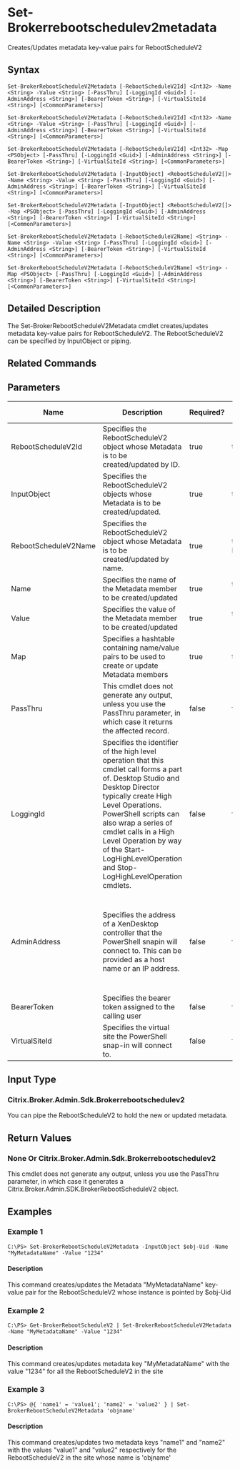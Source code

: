 ﻿
# Set-Brokerrebootschedulev2metadata
Creates/Updates metadata key-value pairs for RebootScheduleV2
## Syntax
```
Set-BrokerRebootScheduleV2Metadata [-RebootScheduleV2Id] <Int32> -Name <String> -Value <String> [-PassThru] [-LoggingId <Guid>] [-AdminAddress <String>] [-BearerToken <String>] [-VirtualSiteId <String>] [<CommonParameters>]

Set-BrokerRebootScheduleV2Metadata [-RebootScheduleV2Id] <Int32> -Name <String> -Value <String> [-PassThru] [-LoggingId <Guid>] [-AdminAddress <String>] [-BearerToken <String>] [-VirtualSiteId <String>] [<CommonParameters>]

Set-BrokerRebootScheduleV2Metadata [-RebootScheduleV2Id] <Int32> -Map <PSObject> [-PassThru] [-LoggingId <Guid>] [-AdminAddress <String>] [-BearerToken <String>] [-VirtualSiteId <String>] [<CommonParameters>]

Set-BrokerRebootScheduleV2Metadata [-InputObject] <RebootScheduleV2[]> -Name <String> -Value <String> [-PassThru] [-LoggingId <Guid>] [-AdminAddress <String>] [-BearerToken <String>] [-VirtualSiteId <String>] [<CommonParameters>]

Set-BrokerRebootScheduleV2Metadata [-InputObject] <RebootScheduleV2[]> -Map <PSObject> [-PassThru] [-LoggingId <Guid>] [-AdminAddress <String>] [-BearerToken <String>] [-VirtualSiteId <String>] [<CommonParameters>]

Set-BrokerRebootScheduleV2Metadata [-RebootScheduleV2Name] <String> -Name <String> -Value <String> [-PassThru] [-LoggingId <Guid>] [-AdminAddress <String>] [-BearerToken <String>] [-VirtualSiteId <String>] [<CommonParameters>]

Set-BrokerRebootScheduleV2Metadata [-RebootScheduleV2Name] <String> -Map <PSObject> [-PassThru] [-LoggingId <Guid>] [-AdminAddress <String>] [-BearerToken <String>] [-VirtualSiteId <String>] [<CommonParameters>]
```
## Detailed Description
The Set-BrokerRebootScheduleV2Metadata cmdlet creates/updates metadata key-value pairs for RebootScheduleV2. The RebootScheduleV2 can be specified by InputObject or piping.


## Related Commands

## Parameters
| Name   | Description | Required? | Pipeline Input | Default Value |
| --- | --- | --- | --- | --- |
| RebootScheduleV2Id | Specifies the RebootScheduleV2 object whose Metadata is to be created/updated by ID. | true | true (ByValue) |  |
| InputObject | Specifies the RebootScheduleV2 objects whose Metadata is to be created/updated. | true | true (ByValue) |  |
| RebootScheduleV2Name | Specifies the RebootScheduleV2 object whose Metadata is to be created/updated by name. | true | true (ByValue, ByPropertyName) |  |
| Name | Specifies the name of the Metadata member to be created/updated | true | true (ByPropertyName) |  |
| Value | Specifies the value of the Metadata member to be created/updated | true | true (ByPropertyName) |  |
| Map | Specifies a hashtable containing name/value pairs to be used to create or update Metadata members | true | true (ByValue) |  |
| PassThru | This cmdlet does not generate any output, unless you use the PassThru parameter, in which case it returns the affected record. | false | false | False |
| LoggingId | Specifies the identifier of the high level operation that this cmdlet call forms a part of. Desktop Studio and Desktop Director typically create High Level Operations. PowerShell scripts can also wrap a series of cmdlet calls in a High Level Operation by way of the Start-LogHighLevelOperation and Stop-LogHighLevelOperation cmdlets. | false | false |  |
| AdminAddress | Specifies the address of a XenDesktop controller that the PowerShell snapin will connect to. This can be provided as a host name or an IP address. | false | false | Localhost. Once a value is provided by any cmdlet, this value will become the default. |
| BearerToken | Specifies the bearer token assigned to the calling user | false | false |  |
| VirtualSiteId | Specifies the virtual site the PowerShell snap-in will connect to. | false | false |  |

## Input Type

### Citrix.Broker.Admin.Sdk.Brokerrebootschedulev2
You can pipe the RebootScheduleV2 to hold the new or updated metadata.
## Return Values

### None Or Citrix.Broker.Admin.Sdk.Brokerrebootschedulev2
This cmdlet does not generate any output, unless you use the PassThru parameter, in which case it generates a Citrix.Broker.Admin.SDK.BrokerRebootScheduleV2 object.
## Examples

### Example 1
```
C:\PS> Set-BrokerRebootScheduleV2Metadata -InputObject $obj-Uid -Name "MyMetadataName" -Value "1234"
```
#### Description
This command creates/updates the Metadata "MyMetadataName" key-value pair for the RebootScheduleV2 whose instance is pointed by \$obj-Uid
### Example 2
```
C:\PS> Get-BrokerRebootScheduleV2 | Set-BrokerRebootScheduleV2Metadata -Name "MyMetadataName" -Value "1234"
```
#### Description
This command creates/updates metadata key "MyMetadataName" with the value "1234" for all the RebootScheduleV2 in the site
### Example 3
```
C:\PS> @{ 'name1' = 'value1'; 'name2' = 'value2' } | Set-BrokerRebootScheduleV2Metadata 'objname'
```
#### Description
This command creates/updates two metadata keys "name1" and "name2" with the values "value1" and "value2" respectively for the RebootScheduleV2 in the site whose name is 'objname'
